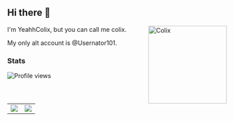 ## Hi there 👋

<img align="right" alt="Colix" width="180" src="https://github.com/YeahhColix/YeahhColix/blob/main/coleeeix.gif" />
I'm YeahhColix, but you can call me colix.

My only alt account is @Usernator101.

### Stats 

![Profile views](https://komarev.com/ghpvc/?username=yeahhcolix)
<table>
  <tr>
    <td align="center" style="padding=0;width=50%;">
      <img src="https://github-readme-stats.vercel.app/api/?username=yeahhcolix&show_icons=true&hide_border=true&hide_title=true&count_private=true&theme=dracula" />
    </td>
    <td align="center" style="padding=0;width=50%;">
      <img src="https://github-readme-stats.quantumlytangled.vercel.app/api/top-langs/?username=yeahhcolix&layout=compact&show_icons=true&hide_border=true&count_private=true&theme=dracula" />
    </td>
  </tr>
</table>

<!--
**YeahhColix/YeahhColix** is a ✨ _special_ ✨ repository because its `README.md` (this file) appears on your GitHub profile.

Here are some ideas to get you started:

- 🔭 I’m currently working on ...
- 🌱 I’m currently learning ...
- 👯 I’m looking to collaborate on ...
- 🤔 I’m looking for help with ...
- 💬 Ask me about ...
- 📫 How to reach me: ...
- 😄 Pronouns: ...
- ⚡ Fun fact: ...
-->
